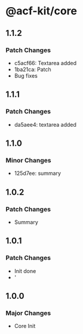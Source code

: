 # @acf-kit/core

## 1.1.2

### Patch Changes

- c5acf66: Textarea added
- 1ba21ca: Patch
- Bug fixes

## 1.1.1

### Patch Changes

- da5aee4: textarea added

## 1.1.0

### Minor Changes

- 125d7ee: summary

## 1.0.2

### Patch Changes

- Summary

## 1.0.1

### Patch Changes

- Init done
- '

## 1.0.0

### Major Changes

- Core Init
